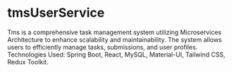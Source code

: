 # tmsUserService
Tms is  a comprehensive task management system utilizing Microservices Architecture to enhance scalability and maintainability. The system allows users to efficiently manage tasks, submissions, and user profiles. Technologies Used: Spring Boot, React, MySQL, Material-UI, Tailwind CSS, Redux Toolkit.

